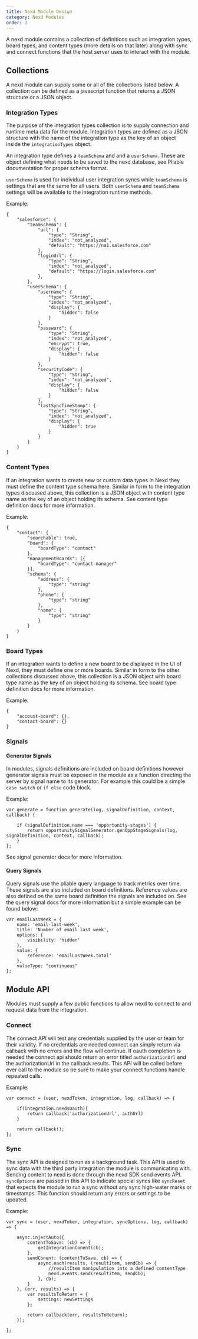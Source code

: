 ```yaml
---
title: Nexd Module Design
category: Nexd Modules
order: 3
---
```


A nexd module contains a collection of definitions such as integration types, board types, and content types (more details on that later) along with sync and connect functions that the host server uses to interact with the module.

## Collections

A nexd module can supply some or all of the collections listed below.  A collection can be defined as a javascript function that returns a JSON structure or a JSON object.

### Integration Types

The purpose of the integration types collection is to supply connection and runtime meta data for the module.  Integration types are defined as a JSON structure with the name of the integration type as the key of an object inside the `integrationTypes` object.

An integration type defines a `teamSchema` and and a `userSchema`.  These are object defining what needs to be saved to the nexd database, see Pliable documentation for proper schema format.

`userSchema` is used for individual user integration syncs while `teamSchema` is settings that are the same for all users.  Both `userSchema` and `teamSchema` settings will be available to the integration runtime methods.

Example:
```
{
    "salesforce": {
        "teamSchema": {
            "url": {
                "type": "String",
                "index": "not_analyzed",
                "default": "https://na1.salesforce.com"
            },
            "loginUrl": {
                "type": "String",
                "index": "not_analyzed",
                "default": "https://login.salesforce.com"
            },
        },
        "userSchema": {
            "username": {
                "type": "String",
                "index": "not_analyzed",
                "display": {
                    "hidden": false
                }
            },
            "password": {
                "type": "String",
                "index": "not_analyzed",
                "encrypt": true,
                "display": {
                    "hidden": false
                }
            },
            "securityCode": {
                "type": "String",
                "index": "not_analyzed",
                "display": {
                    "hidden": false
                }
            },
            "lastSyncTimeStamp": {
                "type": "String",
                "index": "not_analyzed",
                "display": {
                    "hidden": true
                }
            }
        }
    }
}
```

### Content Types

If an integration wants to create new or custom data types in Nexd they must define the content type schema here.  Similar in form to the integration types discussed above, this collection is a JSON object with content type name as the key of an object holding its schema.  See content type definition docs for more information.

Example:
```
{
    "contact": {
        "searchable": true,
        "board": {
            "boardType": "contact"
        },
        "managementBoards": [{
            "boardType": "contact-manager"
        }],
        "schema": {
            "address": {
                "type": "string"
            },
            "phone": {
                "type": "string"
            },
            "name": {
                "type": "string"
            }
        }
    }   
}
```

### Board Types

If an integration wants to define a new board to be displayed in the UI of Nexd, they must define one or more boards. Similar in form to the other collections discussed above, this collection is a JSON object with board type name as the key of an object holding its schema.  See board type definition docs for more information.

Example: 
```
{
    "account-board": {},
    "contact-board": {}
}
```

### Signals

#### Generator Signals

In modules, signals definitions are included on board definitions however generator signals must be exposed in the module as a function directing the server by signal name to its generator. For example this could be a simple `case switch` or `if else` code block.

Example:
```
var generate = function generate(log, signalDefinition, context, callback) {
    
    if (signalDefinition.name === 'opportunity-stages') {
        return opportunitySignalGenerator.genOppStageSignals(log, signalDefinition, context, callback);
    }
};
```

See signal generator docs for more information.

#### Query Signals

Query signals use the pliable query language to track metrics over time. These signals are also included on board definitions. Reference values are also defined on the same board definition the signals are included on. See the query signal docs for more information but a simple example can be found below:

```
var emailLastWeek = {
    name: 'email-last-week',
    title: 'Number of email last week',
    options: {
        visibility: 'hidden'
    },
    value: {
        reference: 'emailLastWeek.total'
    },
    valueType: "continuous"
};
```

## Module API

Modules must supply a few public functions to allow nexd to connect to and request data from the integration.

### Connect

The connect API will test any credentials supplied by the user or team for their validity.  If no credentials are needed connect can simply return via callback with no errors and the flow will continue.  If oauth completion is needed the connect api should return an error titled `authorizationUrl` and the authorizationUrl in the callback results.  This API will be called before ever call to the module so be sure to make your connect functions handle repeated calls.

Example:
```
var connect = (user, nexdToken, integration, log, callback) => {

    if(integration.needsOauth){
        return callback('authorizationUrl', authUrl)
    }
    
    return callback();
};
```

### Sync

The sync API is designed to run as a background task.  This API is used to sync data with the third party integration the module is communicating with. Sending content to nexd is done through the nexd SDK send events API.  `syncOptions` are passed in this API to indicate special syncs like `syncReset` that expects the module to run a sync without any sync high-water marks or timestamps. This function should return any errors or settings to be updated.

Example:
```
var sync = (user, nexdToken, integration, syncOptions, log, callback) => {
    
    async.injectAuto({
        contentToSave: (cb) => {
            getIntegrationConent(cb);
        },
        sendConent: (contentToSave, cb) => {
            async.each(results, (resultItem, sendCb) => {
                //resultItem manipulation into a defined contentType
                nexd.events.send(resultItem, sendCb);
            }, cb);
        }
    }, (err, results) => {
        var resultsToReturn = {
            settings: newSettings
        };
        
        return callback(err, resultsToReturn);
    });
    
};

```
